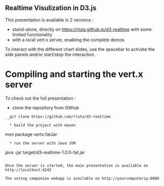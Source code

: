 ## Realtime Visulization in D3.js
 
This presentation is available in 2 versions :

  * stand-alone, directly on https://rluta.github.io/d3-realtime with some limited functionality
  * with a local vert.x server, enabling the complete demos
  
To interact with the different chart slides, use the spacebar to activate the side panels 
and/or start/stop the interaction.

# Compiling and starting the vert.x server

To check out the full presentation : 

  * clone the repository from GitHub

```  
  git clone https://github.com/rluta/d3-realtime
``  
  * build the project with maven

```  
  mvn package vertx:fatJar
```  
  * run the server with Java JVM

```  
  java -jar target/d3-realtime-1.0.0-fat.jar
```  

Once the server is started, the main presentation is available on http://localhost:4242

The voting companion webapp is available on http://yourcomputerip:8080
